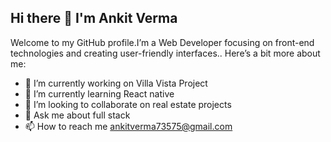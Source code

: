 ## Hi there 👋 I'm Ankit Verma

Welcome to my GitHub profile.I’m a Web Developer focusing on front-end technologies and creating user-friendly interfaces.. Here’s a bit more about me:

- 🔭 I’m currently working on Villa Vista Project
- 🌱 I’m currently learning React native
- 👯 I’m looking to collaborate on real estate projects
- 💬 Ask me about full stack
- 📫 How to reach me ankitverma73575@gmail.com

